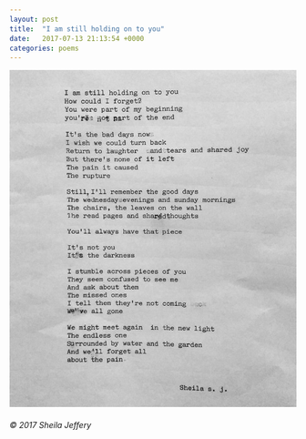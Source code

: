 ```yaml
---
layout: post
title:  "I am still holding on to you"
date:   2017-07-13 21:13:54 +0000
categories: poems
---
```


![I am still holding on to you](/assets/i-am-still-holding-on-to-you.jpg)

###### © 2017 Sheila Jeffery

